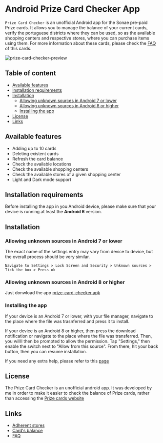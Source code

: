 # Android Prize Card Checker App

`Prize Card Checker` is an unofficial Android app for the Sonae pre-paid Prize cards. It allows you to manage the balance of your current cards, verify the portuguese districts where they can be used, so as the available shopping centers and respective stores, where you can purchase items using them. 
For more information about these cards, please check the [FAQ](https://www.cartaopresenteprize.pt/faq.php?lang=1) of this cards.


![prize-card-checker-preview](https://user-images.githubusercontent.com/12798915/136578881-42e3fab4-9927-4c35-b58d-bd384dd675e5.png)


## Table of content
- [Available features](#available-features)
- [Installation requirements](#installation-requirements)
- [Installation](#installation)
    - [Allowing unknown sources in Android 7 or lower](#allowing-unknown-sources-in-android-7-or-lower)
    - [Allowing unknown sources in Android 8 or higher](#allowing-unknown-sources-in-android-8-or-higher)
    - [Installing the app](#Installing-the-app)
- [License](#license)
- [Links](#links)

## Available features

- Adding up to 10 cards
- Deleting existent cards
- Refresh the card balance
- Check the available locations
- Check the available shopping centers
- Check the available stores of a given shopping center
- Light and Dark mode support

## Installation requirements

Before installing the app in you Android device, please make sure that your device is running at least the **Android 6** version.

## Installation

### Allowing unknown sources in Android 7 or lower

The exact name of the settings entry may vary from device to device, but the overall process should be very similar.

`Navigate to Settings > Lock Screen and Security > Unknown sources > Tick the box > Press ok`

### Allowing unknown sources in Android 8 or higher

Just donwload the app [prize-card-checker.apk](https://github.com/franciscommcunha/android-prize-card-checker-app/blob/main/prize-card-checker.apk)

### Installing the app

If your device is an Android 7 or lower, with your file manager, navigate to the place where the file was trasnferred and press it to install.

If your device is an Android 8 or higher, then press the download notification or navigate to the place where the file was transferred. 
Then, you willll then be prompted to allow the permission. Tap "Settings," then enable the switch next to "Allow from this source". From there, hit your back button, then you can resume installation. 

If you need any extra help, please refer to this [page](https://android.gadgethacks.com/how-to/android-101-sideload-apps-by-enabling-unknown-sources-install-unknown-apps-0161947/)

## License

The Prize Card Checker is an unofficial android app. It was developed by me in order to make it easier to check the balance of Prize cards, rather than accessing the [Prize cards website](https://www.cartaopresenteprize.pt/adherents-centre.php?lang=1)

## Links
- [Adherent stores](https://www.cartaopresenteprize.pt/adherents-centre.php?lang=1)
- [Card's balance](https://hbprepagos.unicre.pt/)
- [FAQ](https://www.cartaopresenteprize.pt/faq.php?lang=1)
